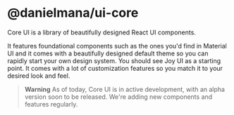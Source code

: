# @danielmana/ui-core

Core UI is a library of beautifully designed React UI components.

It features foundational components such as the ones you'd find in Material UI and it comes with a beautifully designed default theme so you can rapidly start your own design system. You should see Joy UI as a starting point. It comes with a lot of customization features so you match it to your desired look and feel.

> **Warning**
> As of today, Core UI is in active development, with an alpha version soon to be released.
> We're adding new components and features regularly.
